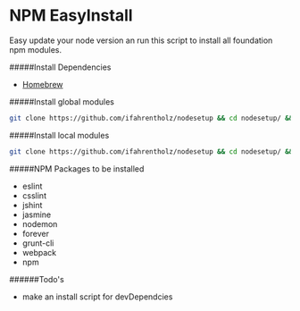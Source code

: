 NPM EasyInstall
==============

Easy update your node version an run this script to install all foundation
npm modules.

#####Install Dependencies
- [Homebrew](http://brew.sh/)

#####Install global modules
```bash
git clone https://github.com/ifahrentholz/nodesetup && cd nodesetup/ && ./globals.sh
```


#####Install local modules
```bash
git clone https://github.com/ifahrentholz/nodesetup && cd nodesetup/ && ./locals.sh
```


#####NPM Packages to be installed
- eslint
- csslint
- jshint
- jasmine
- nodemon
- forever
- grunt-cli
- webpack
- npm


######Todo's
- make an install script for devDependcies
